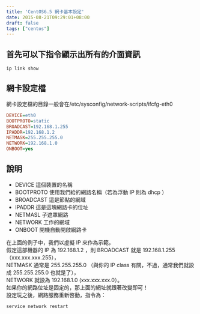 ```yaml
---
title: 'CentOS6.5 網卡基本設定'
date: 2015-08-21T09:29:01+08:00
draft: false
tags: ["centos"]
---
```


## 首先可以下指令顯示出所有的介面資訊

`ip link show`

## 網卡設定檔

網卡設定檔的目錄一般會在/etc/sysconfig/network-scripts/ifcfg-eth0

```ini
DEVICE=eth0
BOOTPROTO=static
BROADCAST=192.168.1.255
IPADDR=192.168.1.2
NETMASK=255.255.255.0
NETWORK=192.168.1.0
ONBOOT=yes
```

## 說明

* DEVICE 這個裝置的名稱
* BOOTPROTO 使用我們給的網路名稱（若為浮動 IP 則為 dhcp ）
* BROADCAST 這是節點的網域
* IPADDR 這是這塊網路卡的位址
* NETMASL 子遮罩網路
* NETWORK 工作的網域
* ONBOOT 開機自動開啟網路卡

在上面的例子中，我們以虛擬 IP 來作為示範，  
假定這部機器的 IP 為 192.168.1.2 ，則 BROADCAST 就是 192.168.1.255 （xxx.xxx.xxx.255），  
NETMASK 通常是 255.255.255.0 （與你的 IP class 有關，不過，通常我們就設成 255.255.255.0 也就是了），  
NETWORK 就設為 192.168.1.0 (xxx.xxx.xxx.0）。  
如果你的網路位址是固定的，那上面的網址就跟著改變即可！  
設定玩之後，網路服務重新啓動，指令為：  

`service network restart`
